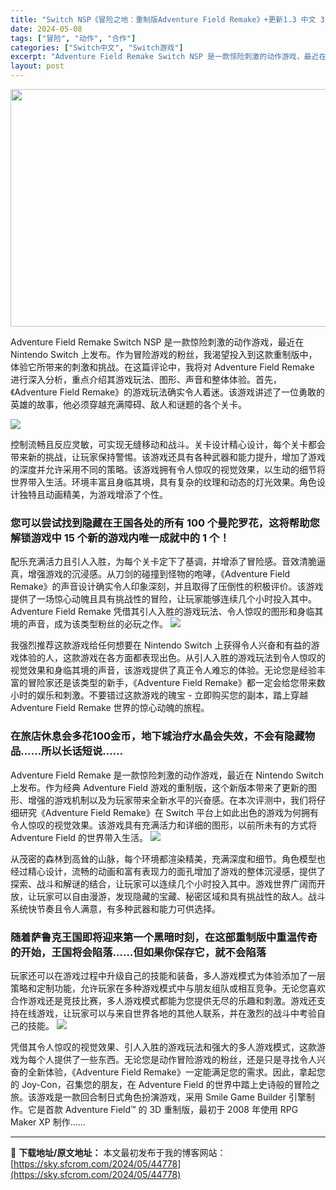 ```yaml
---
title: "Switch NSP《冒险之地：重制版Adventure Field Remake》+更新1.3 中文 3.1G"
date: 2024-05-08
tags: ["冒险", "动作", "合作"]
categories: ["Switch中文", "Switch游戏"]
excerpt: "Adventure Field Remake Switch NSP 是一款惊险刺激的动作游戏，最近在 Nintendo Switch 上发布。作为冒险游戏的粉丝，我渴望投入到这款重制版中，体验它所带来的刺激和挑战。在这篇评论中，我将对 Adventure Field Remake 进行深入分析，重点&hellip;"
layout: post
---
```


<img class="aligncenter size-full wp-image-44684" src="https://sky.sfcrom.com/wp-content/uploads/2024/05/20240507094855-ae65d.jpeg" alt="" width="1000" height="380" />

Adventure Field Remake Switch NSP 是一款惊险刺激的动作游戏，最近在 Nintendo Switch 上发布。作为冒险游戏的粉丝，我渴望投入到这款重制版中，体验它所带来的刺激和挑战。在这篇评论中，我将对 Adventure Field Remake 进行深入分析，重点介绍其游戏玩法、图形、声音和整体体验。首先，《Adventure Field Remake》的游戏玩法确实令人着迷。该游戏讲述了一位勇敢的英雄的故事，他必须穿越充满障碍、敌人和谜题的各个关卡。

<img src="https://sky.sfcrom.com/wp-content/uploads/2024/05/20240508111839-d1b49.jpeg" />

<span>控制流畅且反应灵敏，可实现无缝移动和战斗。关卡设计精心设计，每个关卡都会带来新的挑战，让玩家保持警惕。该游戏还具有各种武器和能力提升，增加了游戏的深度并允许采用不同的策略。该游戏拥有令人惊叹的视觉效果，以生动的细节将世界带入生活。环境丰富且身临其境，具有复杂的纹理和动态的灯光效果。角色设计独特且动画精美，为游戏增添了个性。</span>
<h3><span>您可以尝试找到隐藏在王国各处的所有 100 个曼陀罗花，这将帮助您解锁游戏中 15 个新的游戏内唯一成就中的 1 个！</span></h3>
<span>配乐充满活力且引人入胜，为每个关卡定下了基调，并增添了冒险感。音效清脆逼真，增强游戏的沉浸感。从刀剑的碰撞到怪物的咆哮，《Adventure Field Remake》的声音设计确实令人印象深刻，并且取得了压倒性的积极评价。该游戏提供了一场惊心动魄且具有挑战性的冒险，让玩家能够连续几个小时投入其中。 Adventure Field Remake 凭借其引人入胜的游戏玩法、令人惊叹的图形和身临其境的声音，成为该类型粉丝的必玩之作。</span>

<img src="https://sky.sfcrom.com/wp-content/uploads/2024/05/20240508111843-4ebd1.jpeg" />

<span>我强烈推荐这款游戏给任何想要在 Nintendo Switch 上获得令人兴奋和有益的游戏体验的人，这款游戏在各方面都表现出色。从引人入胜的游戏玩法到令人惊叹的视觉效果和身临其境的声音，该游戏提供了真正令人难忘的体验。无论您是经验丰富的冒险家还是该类型的新手，《Adventure Field Remake》都一定会给您带来数小时的娱乐和刺激。不要错过这款游戏的瑰宝 - 立即购买您的副本，踏上穿越 Adventure Field Remake 世界的惊心动魄的旅程。</span>
<h3><span>在旅店休息会多花100金币，地下城治疗水晶会失效，不会有隐藏物品……所以长话短说……</span></h3>
<span>Adventure Field Remake 是一款惊险刺激的动作游戏，最近在 Nintendo Switch 上发布。作为经典 Adventure Field 游戏的重制版，这个新版本带来了更新的图形、增强的游戏机制以及为玩家带来全新水平的兴奋感。在本次评测中，我们将仔细研究《Adventure Field Remake》在 Switch 平台上如此出色的游戏为何拥有令人惊叹的视觉效果。该游戏具有充满活力和详细的图形，以前所未有的方式将 Adventure Field 的世界带入生活。</span>

<img src="https://sky.sfcrom.com/wp-content/uploads/2024/05/20240508111846-d8de4.jpeg" />

<span>从茂密的森林到高耸的山脉，每个环境都渲染精美，充满深度和细节。角色模型也经过精心设计，流畅的动画和富有表现力的面孔增加了游戏的整体沉浸感，提供了探索、战斗和解谜的结合，让玩家可以连续几个小时投入其中。游戏世界广阔而开放，让玩家可以自由漫游，发现隐藏的宝藏、秘密区域和具有挑战性的敌人。战斗系统快节奏且令人满意，有多种武器和能力可供选择。</span>
<h3><span>随着萨鲁克王国即将迎来第一个黑暗时刻，在这部重制版中重温传奇的开始，王国将会陷落……但如果你保存它，就不会陷落</span></h3>
<span>玩家还可以在游戏过程中升级自己的技能和装备，多人游戏模式为体验添加了一层策略和定制功能，允许玩家在多种游戏模式中与朋友组队或相互竞争。无论您喜欢合作游戏还是竞技比赛，多人游戏模式都能为您提供无尽的乐趣和刺激。游戏还支持在线游戏，让玩家可以与来自世界各地的其他人联系，并在激烈的战斗中考验自己的技能。</span>

<img src="https://sky.sfcrom.com/wp-content/uploads/2024/05/20240508111849-89251.jpeg" />

凭借其令人惊叹的视觉效果、引人入胜的游戏玩法和强大的多人游戏模式，这款游戏为每个人提供了一些东西。无论您是动作冒险游戏的粉丝，还是只是寻找令人兴奋的全新体验，《Adventure Field Remake》一定能满足您的需求。因此，拿起您的 Joy-Con，召集您的朋友，在 Adventure Field 的世界中踏上史诗般的冒险之旅。该游戏是一款回合制日式角色扮演游戏，采用 Smile Game Builder 引擎制作。它是首款 Adventure Field™ 的 3D 重制版，最初于 2008 年使用 RPG Maker XP 制作……

---
📖 **下载地址/原文地址：** 本文最初发布于我的博客网站：[https://sky.sfcrom.com/2024/05/44778](https://sky.sfcrom.com/2024/05/44778)
